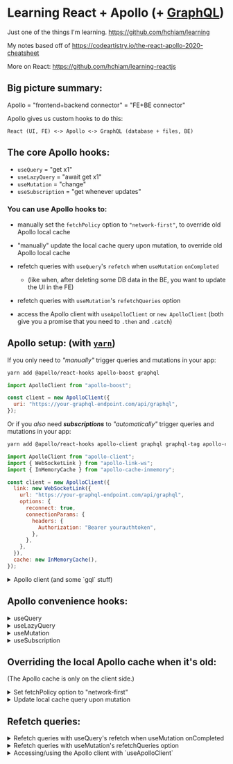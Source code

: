 # Learning React + Apollo (+ [GraphQL](https://github.com/hchiam/learning-graphql))

Just one of the things I'm learning. <https://github.com/hchiam/learning>

My notes based off of <https://codeartistry.io/the-react-apollo-2020-cheatsheet>

More on React: <https://github.com/hchiam/learning-reactjs>

## Big picture summary:

Apollo = "frontend+backend connector" = "FE+BE connector"

Apollo gives us custom hooks to do this:

    React (UI, FE) <-> Apollo <-> GraphQL (database + files, BE)

## The core Apollo hooks:

- `useQuery` = "get x1"
- `useLazyQuery` = "await get x1"
- `useMutation` = "change"
- `useSubscription` = "get whenever updates"

### You can use Apollo hooks to:

- manually set the `fetchPolicy` option to `"network-first"`, to override old Apollo local cache
- "manually" update the local cache query upon mutation, to override old Apollo local cache
- refetch queries with `useQuery`'s `refetch` when `useMutation` `onCompleted`

  - (like when, after deleting some DB data in the BE, you want to update the UI in the FE)

- refetch queries with `useMutation`'s `refetchQueries` option
- access the Apollo client with `useApolloClient` or `new ApolloClient` (both give you a promise that you need to `.then` and `.catch`)

## Apollo setup: (with [`yarn`](https://github.com/hchiam/learning-yarn))

If you only need to _"manually"_ trigger queries and mutations in your app:

```bash
yarn add @apollo/react-hooks apollo-boost graphql
```

```js
import ApolloClient from "apollo-boost";

const client = new ApolloClient({
  uri: "https://your-graphql-endpoint.com/api/graphql",
});
```

Or if you _also_ need **_subscriptions_** to _"automatically"_ trigger queries and mutations in your app:

```bash
yarn add @apollo/react-hooks apollo-client graphql graphql-tag apollo-cache-inmemory apollo-link-ws
```

```js
import ApolloClient from "apollo-client";
import { WebSocketLink } from "apollo-link-ws";
import { InMemoryCache } from "apollo-cache-inmemory";

const client = new ApolloClient({
  link: new WebSocketLink({
    url: "https://your-graphql-endpoint.com/api/graphql",
    options: {
      reconnect: true,
      connectionParams: {
        headers: {
          Authorization: "Bearer yourauthtoken",
        },
      },
    },
  }),
  cache: new InMemoryCache(),
});
```

<details>
<summary>Apollo client (and some `gql` stuff)</summary>

## Apollo client

You can directly use the Apollo client, but it gives you a promise that you have to `.then` and `.catch`:

```jsx
import { ApolloProvider } from "@apollo/react-hooks";
// ...
return <ApolloProvider client={client}>{/* ... */}</ApolloProvider>;
```

```js
// import GET_POST, GET_POSTS, CREATE_POST

client
  .query({ query: GET_POSTS, variables: { limit: 5 } })
  .then((res) => console.log(res.data))
  .catch((err) => console.error(err));

client
  .mutate({ mutation: CREATE_POST, variables: { title: "...", body: "..." } })
  .then((res) => console.log(res.data))
  .catch((err) => console.error(err));

client
  .subscribe({ subscription: GET_POST, variables: { id: "..." } })
  .then((res) => console.log(res.data))
  .catch((err) => console.error(err));
```

```js
import { gql } from "apollo-boost";
// or
import gql from "graphql-tag";

const GET_POSTS = gql`
  query GetPosts($limit: Int) {
    posts(limit: $limit) {
      id
      body
      title
      createdAt
    }
  }
`;

const CREATE_POST = gql`
  mutation CreatePost($title: String!, $body: String!) {
    insert_posts(objects: { title: $title, body: $body }) {
      affected_rows
    }
  }
`;

const GET_POST = gql`
  subscription GetPost($id: uuid!) {
    posts(where: { id: { _eq: $id } }) {
      id
      body
      title
      createdAt
    }
  }
`;

// btw, "!" means non-nullable/required; GraphQL types are nullable by default.
```

There's also:

```js
client.resetStore().then(console.log("...")); // resetStore() is async!
client.readData();
client.writeData();
// and more!
```

</details>

## Apollo convenience hooks:

<details>
<summary>useQuery</summary>

## `useQuery` = "get x1"

```jsx
const { loading, error, data } = useQuery(GET_POSTS, {
  variables: { limit: 5 },
});
// loading: boolean
// error: boolean
// data: data
// ...: (other destructured variables)

if (loading) return <div>Loading...</div>;
if (error) return <div>Error...</div>;
return data.posts.map((post) => <div key={post.id}>post.text</div>);
```

</details>

<details>
<summary>useLazyQuery</summary>

## `useLazyQuery` = "await get x1"

```jsx
const [searchPosts, { data }] = useLazyQuery(SEARCH_POSTS, {
  variables: { query: `%${query}%` },
});
// (first item in array): query function
// {...}: object that contains { loading, error, data, called, ... }
useEffect(() => {
  // ...
  searchPosts();
  if (data) setResults(data.posts);
}, [query, data, searchPosts]);
if (called && loading) return <div>Loading...</div>;
return results.map((result) => <div key={result.id}>result.text</div>);
```

</details>

<details>
<summary>useMutation</summary>

## `useMutation` = "change"

`import { useMutation } from '@apollo/react-hooks';` and then:

```js
const [createPost, { loading, error, data }] = useMutation(CREATE_POST);
// (first item in array): mutation function
// {...}: object that contains { loading, error, data, ... }
// you can use "loading" variable to debounce
```

or

```js
const [createPost, { loading, error, data }] = useMutation(CREATE_POST, {
  onCompleted: (data) => console.log(data),
  onError: (error) => console.error(error),
});
```

</details>

<details>
<summary>useSubscription</summary>

## `useSubscription` = "get whenever updates"

`import { useSubscription } from '@apollo/react-hooks';` and then:

```js
const [createPost, { loading, error, data }] = useSubscription(GET_POST, {
  variables: { id },
  shouldResubscribe: true, // run query GET_POST when props change (default is false)
  onSubscriptionData: (data) => console.log("new data", data), // when subscription hook gets new data
  fetchPolicy: "network-only", // (default is 'cache-first')
});
```

</details>

## Overriding the local Apollo cache when it's old:

(The Apollo cache is only on the client side.)

<details>
<summary>Set fetchPolicy option to "network-first"</summary>

```js
const { loading, error, data } = useQuery(GET_POSTS, {
  variables: { limit: 5 },
  fetchPolicy: "network-first", // instead of the default 'cache-first'
});
```

Options for `fetchPolicy`:

- `cache-and-network`
- `cache-first` (default)
- `cache-only`
- `network-only`
- `no-cache`
- `standby`

</details>

<details>
<summary>Update local cache query upon mutation</summary>

Notice `cache.writeQuery` inside the `update` option inside `useMutation`:

```js
function EditPost({ id }) {
  const [updatePost] = useMutation(UPDATE_POST, {
    update: (cache, data) => {
      const { posts } = cache.readQuery(GET_POSTS);
      const newPost = data.update_posts.returning;

      // old posts -> new posts:
      const updatedPosts = posts.map((post) =>
        post.id === id ? newPost : post
      );

      // update local cache query:
      cache.writeQuery({ query: GET_POSTS, data: { posts: updatedPosts } });
    },
    onCompleted: () => history.push("/"),
  });
}
```

</details>

## Refetch queries:

<details>
<summary>Refetch queries with useQuery's refetch when useMutation onCompleted</summary>

(like when, after deleting some DB data in the BE, you want to update the UI in the FE)

The following code basically says "re-get data when complete change":

```js
const { loading, data, refetch } = useQuery(GET_POSTS); // useQuery = "get"
// ...
const [deletePost] = useMutation(DELETE_POST, {
  // mutation = "change"
  onCompleted: () => refetch(), // "change complete"
});
```

</details>

<details>
<summary>Refetch queries with useMutation's refetchQueries option</summary>

```js
const arrayOfQueriesToRefetchAfterwards = [
  { query: GET_POSTS, variables: { limit: 5 } },
];
const [createPost] = useMutation(CREATE_POST, {
  refetchQueries: arrayOfQueriesToRefetchAfterwards,
});
```

</details>

<details>
<summary>Accessing/using the Apollo client with `useApolloClient`</summary>

```js
const client = useApolloClient(); // same as new ApolloClient();

client()
  .resetStore() // note: resetStore is async!
  .then(() => console.log("..."));
```

</details>
